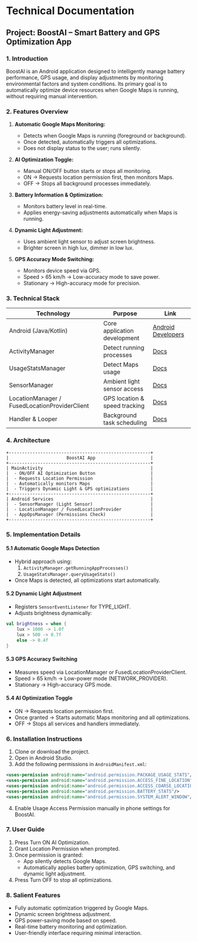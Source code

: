 # Technical Documentation

## Project: BoostAI – Smart Battery and GPS Optimization App

### 1. Introduction
BoostAI is an Android application designed to intelligently manage battery performance, GPS usage, and display adjustments by monitoring environmental factors and system conditions. Its primary goal is to automatically optimize device resources when Google Maps is running, without requiring manual intervention.

### 2. Features Overview

1. **Automatic Google Maps Monitoring:**
   * Detects when Google Maps is running (foreground or background).
   * Once detected, automatically triggers all optimizations.
   * Does not display status to the user; runs silently.

2. **AI Optimization Toggle:**
   * Manual ON/OFF button starts or stops all monitoring.
   * ON → Requests location permission first, then monitors Maps.
   * OFF → Stops all background processes immediately.

3. **Battery Information & Optimization:**
   * Monitors battery level in real-time.
   * Applies energy-saving adjustments automatically when Maps is running.

4. **Dynamic Light Adjustment:**
   * Uses ambient light sensor to adjust screen brightness.
   * Brighter screen in high lux, dimmer in low lux.

5. **GPS Accuracy Mode Switching:**
   * Monitors device speed via GPS.
   * Speed > 65 km/h → Low-accuracy mode to save power.
   * Stationary → High-accuracy mode for precision.

### 3. Technical Stack

| Technology                                        | Purpose                         | Link                                                                                |
| ------------------------------------------------- | ------------------------------- | ----------------------------------------------------------------------------------- |
| Android (Java/Kotlin)                             | Core application development    | [Android Developers](https://developer.android.com/)                                |
| ActivityManager                                   | Detect running processes        | [Docs](https://developer.android.com/reference/android/app/ActivityManager)         |
| UsageStatsManager                                 | Detect Maps usage               | [Docs](https://developer.android.com/reference/android/app/usage/UsageStatsManager) |
| SensorManager                                     | Ambient light sensor access     | [Docs](https://developer.android.com/reference/android/hardware/SensorManager)      |
| LocationManager / FusedLocationProviderClient    | GPS location & speed tracking   | [Docs](https://developers.google.com/location-context/fused-location-provider)      |
| Handler & Looper                                  | Background task scheduling      | [Docs](https://developer.android.com/reference/android/os/Handler)                  |

### 4. Architecture

```
+------------------------------------------------------+
|                      BoostAI App                     |
+------------------------------------------------------+
| MainActivity                                         |
|  - ON/OFF AI Optimization Button                     |
|  - Requests Location Permission                      |
|  - Automatically monitors Maps                       |
|  - Triggers Dynamic Light & GPS optimizations        |
+------------------------------------------------------+
| Android Services                                     |
|  - SensorManager (Light Sensor)                      |
|  - LocationManager / FusedLocationProvider           |
|  - AppOpsManager (Permissions Check)                 |
+------------------------------------------------------+
```

### 5. Implementation Details

#### 5.1 Automatic Google Maps Detection
* Hybrid approach using:
  1. `ActivityManager.getRunningAppProcesses()`
  2. `UsageStatsManager.queryUsageStats()`
* Once Maps is detected, all optimizations start automatically.

#### 5.2 Dynamic Light Adjustment
* Registers `SensorEventListener` for TYPE_LIGHT.
* Adjusts brightness dynamically:
```kotlin
val brightness = when {
    lux > 1000 -> 1.0f
    lux > 500 -> 0.7f
    else -> 0.4f
}
```

#### 5.3 GPS Accuracy Switching
* Measures speed via LocationManager or FusedLocationProviderClient.
* Speed > 65 km/h → Low-power mode (NETWORK_PROVIDER).
* Stationary → High-accuracy GPS mode.

#### 5.4 AI Optimization Toggle
* ON → Requests location permission first.
* Once granted → Starts automatic Maps monitoring and all optimizations.
* OFF → Stops all services and handlers immediately.

### 6. Installation Instructions

1. Clone or download the project.
2. Open in Android Studio.
3. Add the following permissions in `AndroidManifest.xml`:
```xml
<uses-permission android:name="android.permission.PACKAGE_USAGE_STATS"/>
<uses-permission android:name="android.permission.ACCESS_FINE_LOCATION"/>
<uses-permission android:name="android.permission.ACCESS_COARSE_LOCATION"/>
<uses-permission android:name="android.permission.BATTERY_STATS"/>
<uses-permission android:name="android.permission.SYSTEM_ALERT_WINDOW"/>
```
4. Enable Usage Access Permission manually in phone settings for BoostAI.

### 7. User Guide

1. Press Turn ON AI Optimization.
2. Grant Location Permission when prompted.
3. Once permission is granted:
   * App silently detects Google Maps.
   * Automatically applies battery optimization, GPS switching, and dynamic light adjustment.
4. Press Turn OFF to stop all optimizations.

### 8. Salient Features

* Fully automatic optimization triggered by Google Maps.
* Dynamic screen brightness adjustment.
* GPS power-saving mode based on speed.
* Real-time battery monitoring and optimization.
* User-friendly interface requiring minimal interaction.

